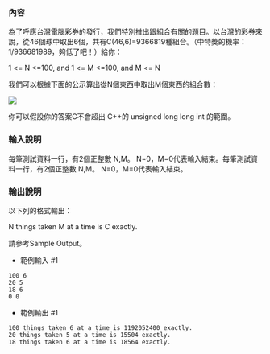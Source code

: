 ### 內容
為了呼應台灣電腦彩券的發行，我們特別推出跟組合有關的題目。以台灣的彩券來說，從46個球中取出6個，共有C(46,6)=9366819種組合。（中特獎的機率：1/936681989，夠低了吧！）給你：

1 <= N <=100,          and               1 <= M <=100,               and             M <= N

我們可以根據下面的公示算出從N個東西中取出M個東西的組合數：

![](https://i.imgur.com/XjImTwt.png)

你可以假設你的答案C不會超出 C++的 unsigned long long int 的範圍。

### 輸入說明
每筆測試資料一行，有2個正整數 N,M。 N=0，M=0代表輸入結束。每筆測試資料一行，有2個正整數 N,M。 N=0，M=0代表輸入結束。

### 輸出說明
以下列的格式輸出：

N things taken M at a time is C exactly.

請參考Sample Output。

- 範例輸入 #1
```
100 6
20 5
18 6
0 0
```

- 範例輸出 #1
```
100 things taken 6 at a time is 1192052400 exactly.
20 things taken 5 at a time is 15504 exactly.
18 things taken 6 at a time is 18564 exactly.
```
